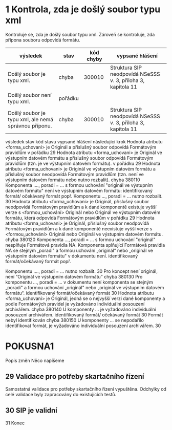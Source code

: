 # 1	Kontrola, zda je došlý soubor typu xml

Kontroluje se, zda je došlý soubor typu xml. Zároveň se kontroluje, zda přípona souboru odpovídá formátu.

| výsledek  | stav | kód chyby | vypsané hlášení |
| ------------- | ------------- |------------- | ------------- | 
| Došlý soubor je typu xml.  | chyba  | 300010 | Struktura SIP neodpovídá NSeSSS v. 3, příloha 3, kapitola 11
| Došlý soubor není typu xml.  |  pořádku  | |  |
| Došlý soubor je typu xml, ale nemá správnou příponu. | chyba  | 300010 | Struktura SIP neodpovídá NSeSSS v. 3, příloha 3, kapitola 11




výsledek	stav	kód stavu	vypsané hlášení	následující krok
Hodnota atributu <forma_uchovani> je Originál a příslušný soubor odpovídá Formátovým pravidlům	v pořádku			29
Hodnota atributu <forma_uchovani> je Originál ve výstupním datovém formátu a příslušný soubor odpovídá Formátovým pravidlům (tzn. je ve výstupním datovém formátu).	v pořádku			29
Hodnota atributu <forma_uchovani> je Originál ve výstupním datovém formátu a příslušný soubor neodpovídá Formátovým pravidlům (tzn. není ve výstupním datovém formátu nebo nutno rozbalit).	chyba	380110	Komponenta …., poradi = ... s formou uchování "originál ve výstupním datovém formátu" není ve výstupním datovém formátu: identifikovaný formát/ očekávaný formát
popř.
Komponentu ..., poradi = ... nutno rozbalit.	30
Hodnota atributu <forma_uchovani> je Originál, příslušný soubor neodpovídá Formátovým pravidlům a k dané komponentě existuje vyšší verze s <formou_uchování> Originál nebo Originál ve výstupním datovém formátu, která odpovídá Formátovým pravidlům	v pořádku			29
Hodnota atributu <forma_uchovani> je Originál, příslušný soubor neodpovídá Formátovým pravidlům a k dané komponentě neexistuje vyšší verze s <formou_uchování> Originál nebo Originál ve výstupním datovém formátu.	chyba	380120	Komponenta ..., poradi = ... s formou uchování "originál" nesplňuje Formátová pravidla NA. Komponenta splňující Formátová pravidla NA se stejným „poradi" a formou uchování „originál“ nebo „originál ve výstupním datovém formátu" v dokumentu není.
identifikovaný formát/očekávaný formát
popř.

Komponentu …., poradi = ... nutno rozbalit. 	30
Pro koncept není originál, není “Originál ve výstupním datovém formátu”	chyba	380130	Pro komponentu ..., poradi = ... v dokumentu není komponenta se stejným „poradi" a formou uchování  „originál" nebo „originál ve výstupním datovém formátu“.
identifikovaný formát/očekávaný formát	30
Hodnota atributu <forma_uchovani> je Originál, jedná se o nejvyšší verzi dané komponenty a podle Formátových pravidel je vyžadováno individuální posouzení archivářem.	chyba	380140	U komponenty ... je vyžadováno individuální posouzení archivářem.
identifikovaný formát/ očekávaný formát	30
Formát nebyl identifikován	chyba	380150	U komponenty ... se nepodařilo identifikovat formát, je vyžadováno individuální posouzení archivářem.	30


# POKUSNA1
Popis změn
Něco napíšeme

## 29	Validace pro potřeby skartačního řízení
Samostatná validace pro potřeby skartačního řízení vypuštěna. Odchylky od celé validace byly zapracovány do existujících testů.


## 30	SIP je validní
31	Konec
